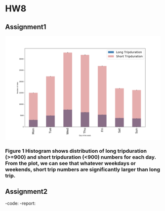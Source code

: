 # HW8

## Assignment1
![Alt text](Citi_bike.png)

### Figure 1 Histogram shows distribution of long tripduration (>=900) and short tripduration (<900) numbers for each day. From the plot, we can see that whatever weekdays or weekends, short trip numbers are significantly larger than long trip.

## Assignment2
-code:
-report:
